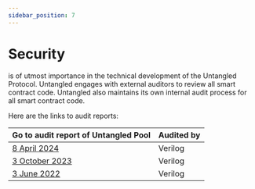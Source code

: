 ```yaml
---
sidebar_position: 7
---
```


# Security 
is of utmost importance in the technical development of the Untangled Protocol. Untangled engages with external auditors to review all smart contract code. Untangled also maintains its own internal audit process for all smart contract code.

Here are the links to audit reports:

| Go to audit report of Untangled Pool                                                                                                    | Audited by                | 
| --------------------------------------------------------------------------------------------------------------------------------------- | ------------------------- | 
| [8 April 2024](https://github.com/Verilog-Solutions/.github/blob/main/Audit/Untangle_Protocol_Audit/Untangled_FInance_Audit_Report.pdf) | Verilog                   | 
| [3 October 2023](https://www.verilog.solutions/audits/untangled_protocol/)                                                              | Verilog                   | 
| [3 June 2022](https://www.verilog.solutions/audits/untangle_protocol/)                                                                  | Verilog                   |

